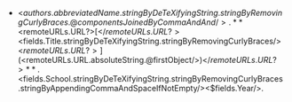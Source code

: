 * <$authors.abbreviatedName.stringByDeTeXifyingString.stringByRemovingCurlyBraces.@componentsJoinedByCommaAndAnd/>.  
**<$remoteURLs.URL?>[</$remoteURLs.URL?><$fields.Title.stringByDeTeXifyingString.stringByRemovingCurlyBraces/><$remoteURLs.URL?>](<$remoteURLs.URL.absoluteString.@firstObject/>)</$remoteURLs.URL?>**. <$fields.School.stringByDeTeXifyingString.stringByRemovingCurlyBraces.stringByAppendingCommaAndSpaceIfNotEmpty/><$fields.Year/>.
